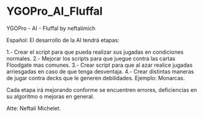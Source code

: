 # YGOPro_AI_Fluffal
YGOPro - AI - Fluffal by neftalimich

Español: 
El desarrollo de la AI tendrá etapas:

1.- Crear el script para que pueda realizar sus jugadas en condiciones normales.
2.- Mejorar los scripts para que juegue contra las cartas Floodgate mas comunes.
3.- Crear script para que al azar realice jugadas arriesgadas en caso de que tenga desventaja.
4.- Crear distintas maneras de jugar contra decks que le generen debilidades. Ejemplo: Monarcas.

Cada etapa irá mejorando conforme se encuentren errores, deficiencias en su algoritmo o mejoras en general.

Atte: Neftalí Michelet.
